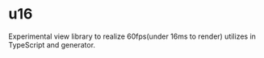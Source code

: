 # u16
Experimental view library to realize 60fps(under 16ms to render) utilizes in TypeScript and generator.
